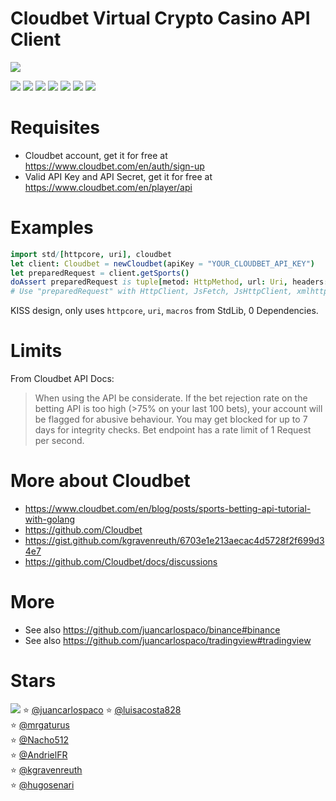 # Cloudbet Virtual Crypto Casino API Client

![](https://raw.githubusercontent.com/juancarlospaco/cloudbet/nim/cloudbet.jpg)

![](https://github.com/juancarlospaco/cloudbet/actions/workflows/build.yml/badge.svg)
![](https://img.shields.io/github/languages/top/juancarlospaco/cloudbet?style=for-the-badge)
![](https://img.shields.io/github/stars/juancarlospaco/cloudbet?style=for-the-badge)
![](https://img.shields.io/github/languages/code-size/juancarlospaco/cloudbet?style=for-the-badge)
![](https://img.shields.io/github/issues-raw/juancarlospaco/cloudbet?style=for-the-badge)
![](https://img.shields.io/github/issues-pr-raw/juancarlospaco/cloudbet?style=for-the-badge)
![](https://img.shields.io/github/last-commit/juancarlospaco/cloudbet?style=for-the-badge)


# Requisites

- Cloudbet account, get it for free at https://www.cloudbet.com/en/auth/sign-up
- Valid API Key and API Secret, get it for free at https://www.cloudbet.com/en/player/api


# Examples

```nim
import std/[httpcore, uri], cloudbet
let client: Cloudbet = newCloudbet(apiKey = "YOUR_CLOUDBET_API_KEY")
let preparedRequest = client.getSports()
doAssert preparedRequest is tuple[metod: HttpMethod, url: Uri, headers: array[3, (string, string)], body: string]
# Use "preparedRequest" with HttpClient, JsFetch, JsHttpClient, xmlhttprequest, or your favorite HTTP lib, etc...
```

KISS design, only uses `httpcore`, `uri`, `macros` from StdLib, 0 Dependencies.


# Limits

From Cloudbet API Docs:

> When using the API be considerate.
> If the bet rejection rate on the betting API is too high (>75% on your last 100 bets),
> your account will be flagged for abusive behaviour.
> You may get blocked for up to 7 days for integrity checks.
> Bet endpoint has a rate limit of 1 Request per second.


# More about Cloudbet

- https://www.cloudbet.com/en/blog/posts/sports-betting-api-tutorial-with-golang
- https://github.com/Cloudbet
- https://gist.github.com/kgravenreuth/6703e1e213aecac4d5728f2f699d34e7
- https://github.com/Cloudbet/docs/discussions


# More

- See also https://github.com/juancarlospaco/binance#binance
- See also https://github.com/juancarlospaco/tradingview#tradingview


# Stars

![](https://starchart.cc/juancarlospaco/cloudbet.svg)
:star: [@juancarlospaco](https://github.com/juancarlospaco '2022-02-19')
:star: [@luisacosta828](https://github.com/luisacosta828 '2022-02-20')	
:star: [@mrgaturus](https://github.com/mrgaturus '2022-02-20')	
:star: [@Nacho512](https://github.com/Nacho512 '2022-02-20')	
:star: [@AndrielFR](https://github.com/AndrielFR '2022-02-21')	
:star: [@kgravenreuth](https://github.com/kgravenreuth '2022-04-29')	
:star: [@hugosenari](https://github.com/hugosenari '2022-05-28')	
